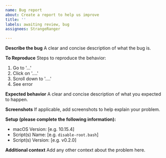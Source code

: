 ```yaml
---
name: Bug report
about: Create a report to help us improve
title: ''
labels: awaiting review, bug
assignees: StrangeRanger

---
```


**Describe the bug**
A clear and concise description of what the bug is.

**To Reproduce**
Steps to reproduce the behavior:
1. Go to '...'
2. Click on '....'
3. Scroll down to '....'
4. See error

**Expected behavior**
A clear and concise description of what you expected to happen.

**Screenshots**
If applicable, add screenshots to help explain your problem.

**Setup (please complete the following information):**
 - macOS Version: [e.g. 10.15.4]
 - Script(s) Name: [e.g. `disable-root.bash`]
 - Script(s) Version: [e.g. v0.2.0]

**Additional context**
Add any other context about the problem here.
